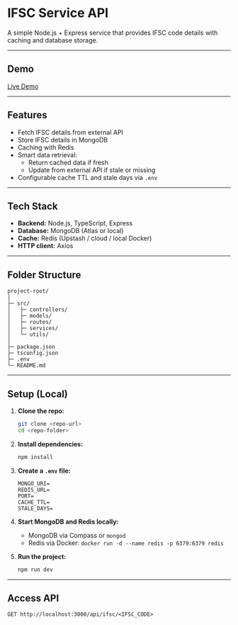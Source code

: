 # IFSC Service API

A simple Node.js + Express service that provides IFSC code details with caching and database storage.

---

## Demo

[Live Demo](#)

---

## Features

- Fetch IFSC details from external API
- Store IFSC details in MongoDB
- Caching with Redis
- Smart data retrieval:
  - Return cached data if fresh
  - Update from external API if stale or missing
- Configurable cache TTL and stale days via `.env`

---

## Tech Stack

- **Backend:** Node.js, TypeScript, Express
- **Database:** MongoDB (Atlas or local)
- **Cache:** Redis (Upstash / cloud / local Docker)
- **HTTP client:** Axios

---

## Folder Structure

```
project-root/
│
├─ src/
│   ├─ controllers/
│   ├─ models/
│   ├─ routes/
│   ├─ services/
│   └─ utils/
│
├─ package.json
├─ tsconfig.json
├─ .env
└─ README.md
```

---

## Setup (Local)

1. **Clone the repo:**

   ```sh
   git clone <repo-url>
   cd <repo-folder>
   ```

2. **Install dependencies:**

   ```sh
   npm install
   ```

3. **Create a `.env` file:**

   ```
   MONGO_URI=
   REDIS_URL=
   PORT=
   CACHE_TTL=
   STALE_DAYS=
   ```

4. **Start MongoDB and Redis locally:**

   - MongoDB via Compass or `mongod`
   - Redis via Docker: `docker run -d --name redis -p 6379:6379 redis`

5. **Run the project:**
   ```sh
   npm run dev
   ```

---

## Access API

```
GET http://localhost:3000/api/ifsc/<IFSC_CODE>
```
